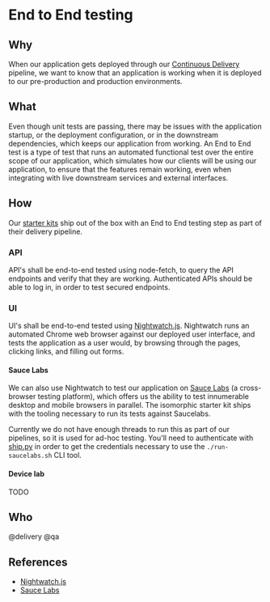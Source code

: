 # End to End testing

## Why

When our application gets deployed through our [Continuous Delivery](../delivery/continuous-delivery.md) pipeline, we want to know that an application is working when it is deployed to our pre-production and production environments.

## What

Even though unit tests are passing, there may be issues with the application startup, or the deployment configuration, or in the downstream dependencies, which keeps our application from working. An End to End test is a type of test that runs an automated functional test over the entire scope of our application, which simulates how our clients will be using our application, to ensure that the features remain working, even when integrating with live downstream services and external interfaces.

## How

Our [starter kits](../development/starter-kits.md) ship out of the box with an End to End testing step as part of their delivery pipeline.

### API

API's shall be end-to-end tested using node-fetch, to query the API endpoints and verify that they are working. Authenticated APIs should be able to log in, in order to test secured endpoints.

### UI

UI's shall be end-to-end tested using [Nightwatch.js](http://nightwatchjs.org/). Nightwatch runs an automated Chrome web browser against our deployed user interface, and tests the application as a user would, by browsing through the pages, clicking links, and filling out forms.

#### Sauce Labs

We can also use Nightwatch to test our application on [Sauce Labs](https://saucelabs.com/) (a cross-browser testing platform), which offers us the ability to test innumerable desktop and mobile browsers in parallel. The isomorphic starter kit ships with the tooling necessary to run its tests against Saucelabs.

Currently we do not have enough threads to run this as part of our pipelines, so it is used for ad-hoc testing. You'll need to authenticate with [ship.py](../delivery/shippy.md) in order to get the credentials necessary to use the `./run-saucelabs.sh` CLI tool.

#### Device lab

TODO

## Who

@delivery @qa

## References

- [Nightwatch.js](http://nightwatchjs.org/)
- [Sauce Labs](https://saucelabs.com/)
